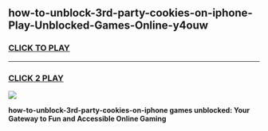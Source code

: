 
## how-to-unblock-3rd-party-cookies-on-iphone-Play-Unblocked-Games-Online-y4ouw
<h3>
<a href="https://premium76.site?title=how-to-unblock-3rd-party-cookies-on-iphone&ref=25A">CLICK TO PLAY</a></h3>
<hr>

<h3>
<a href="https://premium76.site?title=how-to-unblock-3rd-party-cookies-on-iphone&ref=25A">CLICK 2 PLAY</a>
  
</h3>

<a href="https://premium76.site?title=how-to-unblock-3rd-party-cookies-on-iphone&ref=25A"><img src="https://clearcache.store/games.png"></a>


**how-to-unblock-3rd-party-cookies-on-iphone games unblocked: Your Gateway to Fun and Accessible Online Gaming**
